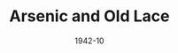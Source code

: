 ---
title: Arsenic and Old Lace
month: 10
date: 1942-10
closing_date:
layout: productions
playbill:
Theatre: Theatre Jacksonville
Venue: Little Theatre
cast:
- Abby Brewster: Elizabeth Howland Foster
- Dr. Einstein: Morris Ansbacher
- Elaine Harper: Marguerite Phillips
- Johathan Brewster: Stokes Perry
- Lt. Rooney: Allan Drexler
- Martha Brewster: Irene Gawne
- Mortimer Brewster: H.K. (Bud) Smith, Jr.
- Mr. Gibbs: Bishop McCauley
- Mr. Witherspoon: Elmo Lehman
- Officer Brophy: Emil Hanna
- Officer Klein: Louis Larmoyeux
- Officer O'Hara: William Schosser
- Reverend Dr. Harper: Hugh Gingras
- Teddy Brewster: Raymond C. Winstead
crew:
- Director: Michael Cisney
- Costumes:
  - Elizabeth Hulett
  - Marcella Cisney
  - Mrs. Reinhardt
  - Will Louis
- Crew:
  - Ann Burrell
  - Ann Johnson
  - Bishop McCauley
  - Bob Carter
  - Dave Sceals
  - Eleanor Edwards
  - Ellen Dell
  - Elmo Lehman
  - Marjorie Jones
  - Mary Garcia
  - Rose Marie Schosser
  - Sis Delcher
  - William Schosser
- Make-up:
  - Elmo Lehman
  - Heidi Meyer
  - Irma Stockwell
  - Mrs. Fred Cobb
  - Rose Marie Schosser
- Props:
  - Ellen Dell
  - Elsie Behner
  - Patricia Hulett
- Publicity:
  - A.F. Harris
  - Marcella Cisney
  - Mrs. C.H. Denniston
  - William Schosser
- Set Design: Michael Cisney
- Stage Manager: Emil Hanna
orchestra:
---